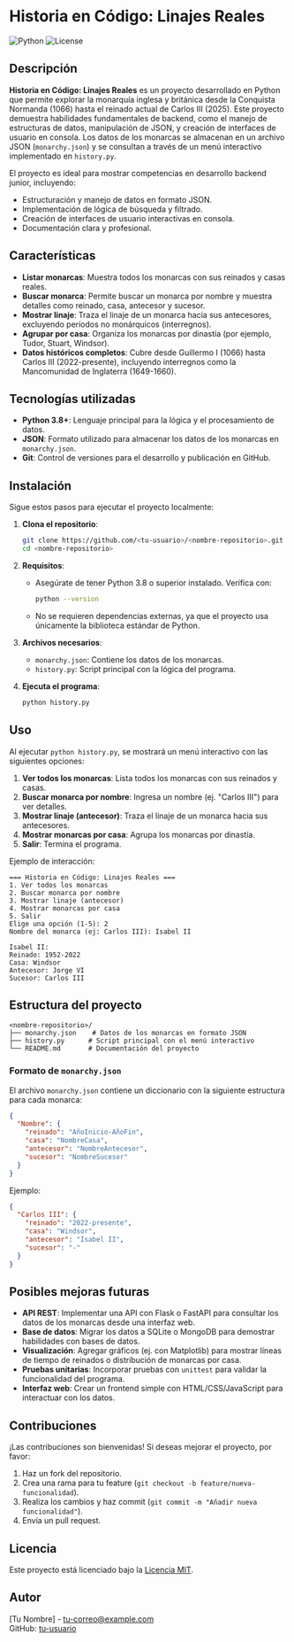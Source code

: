 # Historia en Código: Linajes Reales

![Python](https://img.shields.io/badge/Python-3.8%2B-blue.svg)
![License](https://img.shields.io/badge/License-MIT-green.svg)

## Descripción

**Historia en Código: Linajes Reales** es un proyecto desarrollado en Python que permite explorar la monarquía inglesa y británica desde la Conquista Normanda (1066) hasta el reinado actual de Carlos III (2025). Este proyecto demuestra habilidades fundamentales de backend, como el manejo de estructuras de datos, manipulación de JSON, y creación de interfaces de usuario en consola. Los datos de los monarcas se almacenan en un archivo JSON (`monarchy.json`) y se consultan a través de un menú interactivo implementado en `history.py`.

El proyecto es ideal para mostrar competencias en desarrollo backend junior, incluyendo:
- Estructuración y manejo de datos en formato JSON.
- Implementación de lógica de búsqueda y filtrado.
- Creación de interfaces de usuario interactivas en consola.
- Documentación clara y profesional.

## Características

- **Listar monarcas**: Muestra todos los monarcas con sus reinados y casas reales.
- **Buscar monarca**: Permite buscar un monarca por nombre y muestra detalles como reinado, casa, antecesor y sucesor.
- **Mostrar linaje**: Traza el linaje de un monarca hacia sus antecesores, excluyendo períodos no monárquicos (interregnos).
- **Agrupar por casa**: Organiza los monarcas por dinastía (por ejemplo, Tudor, Stuart, Windsor).
- **Datos históricos completos**: Cubre desde Guillermo I (1066) hasta Carlos III (2022-presente), incluyendo interregnos como la Mancomunidad de Inglaterra (1649-1660).

## Tecnologías utilizadas

- **Python 3.8+**: Lenguaje principal para la lógica y el procesamiento de datos.
- **JSON**: Formato utilizado para almacenar los datos de los monarcas en `monarchy.json`.
- **Git**: Control de versiones para el desarrollo y publicación en GitHub.

## Instalación

Sigue estos pasos para ejecutar el proyecto localmente:

1. **Clona el repositorio**:
   ```bash
   git clone https://github.com/<tu-usuario>/<nombre-repositorio>.git
   cd <nombre-repositorio>
   ```

2. **Requisitos**:
   - Asegúrate de tener Python 3.8 o superior instalado. Verifica con:
     ```bash
     python --version
     ```
   - No se requieren dependencias externas, ya que el proyecto usa únicamente la biblioteca estándar de Python.

3. **Archivos necesarios**:
   - `monarchy.json`: Contiene los datos de los monarcas.
   - `history.py`: Script principal con la lógica del programa.

4. **Ejecuta el programa**:
   ```bash
   python history.py
   ```

## Uso

Al ejecutar `python history.py`, se mostrará un menú interactivo con las siguientes opciones:

1. **Ver todos los monarcas**: Lista todos los monarcas con sus reinados y casas.
2. **Buscar monarca por nombre**: Ingresa un nombre (ej. "Carlos III") para ver detalles.
3. **Mostrar linaje (antecesor)**: Traza el linaje de un monarca hacia sus antecesores.
4. **Mostrar monarcas por casa**: Agrupa los monarcas por dinastía.
5. **Salir**: Termina el programa.

Ejemplo de interacción:
```
=== Historia en Código: Linajes Reales ===
1. Ver todos los monarcas
2. Buscar monarca por nombre
3. Mostrar linaje (antecesor)
4. Mostrar monarcas por casa
5. Salir
Elige una opción (1-5): 2
Nombre del monarca (ej: Carlos III): Isabel II

Isabel II:
Reinado: 1952-2022
Casa: Windsor
Antecesor: Jorge VI
Sucesor: Carlos III
```

## Estructura del proyecto

```
<nombre-repositorio>/
├── monarchy.json    # Datos de los monarcas en formato JSON
├── history.py      # Script principal con el menú interactivo
└── README.md       # Documentación del proyecto
```

### Formato de `monarchy.json`
El archivo `monarchy.json` contiene un diccionario con la siguiente estructura para cada monarca:
```json
{
  "Nombre": {
    "reinado": "AñoInicio-AñoFin",
    "casa": "NombreCasa",
    "antecesor": "NombreAntecesor",
    "sucesor": "NombreSucesor"
  }
}
```
Ejemplo:
```json
{
  "Carlos III": {
    "reinado": "2022-presente",
    "casa": "Windsor",
    "antecesor": "Isabel II",
    "sucesor": "-"
  }
}
```

## Posibles mejoras futuras

- **API REST**: Implementar una API con Flask o FastAPI para consultar los datos de los monarcas desde una interfaz web.
- **Base de datos**: Migrar los datos a SQLite o MongoDB para demostrar habilidades con bases de datos.
- **Visualización**: Agregar gráficos (ej. con Matplotlib) para mostrar líneas de tiempo de reinados o distribución de monarcas por casa.
- **Pruebas unitarias**: Incorporar pruebas con `unittest` para validar la funcionalidad del programa.
- **Interfaz web**: Crear un frontend simple con HTML/CSS/JavaScript para interactuar con los datos.

## Contribuciones

¡Las contribuciones son bienvenidas! Si deseas mejorar el proyecto, por favor:
1. Haz un fork del repositorio.
2. Crea una rama para tu feature (`git checkout -b feature/nueva-funcionalidad`).
3. Realiza los cambios y haz commit (`git commit -m "Añadir nueva funcionalidad"`).
4. Envía un pull request.

## Licencia

Este proyecto está licenciado bajo la [Licencia MIT](LICENSE).

## Autor

[Tu Nombre] - [tu-correo@example.com](mailto:tu-correo@example.com)  
GitHub: [tu-usuario](https://github.com/tu-usuario)